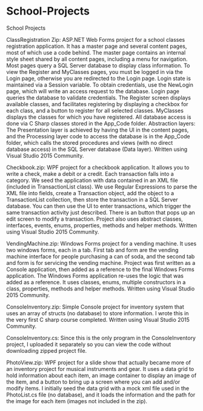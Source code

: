 # School-Projects
School Projects


ClassRegistration Zip: 
ASP.NET Web Forms project for a school classes registration application. It has a master page and several content pages, most of which use a code behind. The master page contains an internal style sheet shared by all content pages, including a menu for navigation. Most pages query a SQL Server database to display class information. To view the Register and MyClasses pages, you must be logged in via the Login page, otherwise you are redirected to the Login page. Login state is maintained via a Session variable. To obtain credentials, use the NewLogin page, which will write an access request to the database. Login page queries the database to validate credentials. The Register screen displays available classes, and facilitates registering by displaying a checkbox for each class, and a button to register for all selected classes. MyClasses displays the classes for which you have registered. All database access is done via C Sharp classes stored in the App_Code folder. Abstraction layers: The Presentation layer is achieved by having the UI in the content pages, and the Processing layer code to access the database is in the App_Code folder, which calls the stored procedures and views (with no direct database access) in the SQL Server database (Data layer). Written using Visual Studio 2015 Community.


Checkbook.zip: 
WPF project for a checkbook application. It allows you to write a check, make a debit or a credit. Each transaction falls into a category. We seed the application with data contained in an XML file (included in TransactionList class). We use Regular Expressions to parse the XML file into fields, create a Transaction object, add the object to a TransactionList collection, then store the transaction in a SQL Server database. You can then use the UI to enter transactions, which trigger the same transaction activity just described. There is an <Edit> button that pops up an edit screen to modify a transaction. Project also uses abstract classes, interfaces, events, enums, properties, methods and helper methods. Written using Visual Studio 2015 Community.


VendingMachine.zip:
Windows Forms project for a vending machine. It uses two windows forms, each in a tab. First tab and form are the vending machine interface for people purchasing a can of soda, and the second tab and form is for servicing the vending machine. Project was first written as a Console application, then added as a reference to the final Windows Forms application. The Windows Forms application re-uses the logic that was added as a reference. It uses classes, enums, multiple constructors in a class, properties, methods and helper methods. Written using Visual Studio 2015 Community.

ConsoleInventory.zip: 
Simple Console project for inventory system that uses an array of structs (no database) to store information. I wrote this in the very first C sharp course completed. Written using Visual Studio 2015 Community.

ConsoleInventory.cs:
Since this is the only program in the ConsoleInventory project, I uploaded it separately so you can view the code without downloading zipped project file.

PhotoView.zip: 
WPF project for a slide show that actually became more of an inventory project for musical instruments and gear. It uses a data grid to hold information about each item, an image container to display an image of the item, and a button to bring up a screen where you can add and/or modify items. I initially seed the data grid with a mock xml file used in the PhotoList.cs file (no database), and it loads the information and the path for the image for each item (images not included in the zip). 



